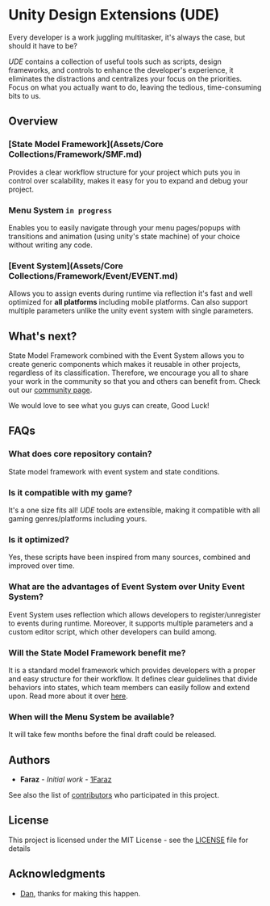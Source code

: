 # Unity Design Extensions (UDE)
Every developer is a work juggling multitasker, it's always the case, but should it have to be?

*UDE* contains a collection of useful tools such as scripts, design frameworks, and controls to enhance the developer's experience, it eliminates the distractions and centralizes your focus on the priorities. Focus on what you actually want to do, leaving the tedious, time-consuming bits to us.

## Overview

### [State Model Framework](Assets/Core Collections/Framework/SMF.md)
Provides a clear workflow structure for your project which puts you in control over scalability, makes it easy for you to expand and debug your project.

### Menu System ```in progress```
Enables you to easily navigate through your menu pages/popups with transitions and animation (using unity's state machine) of your choice without writing any code.

### [Event System](Assets/Core Collections/Framework/Event/EVENT.md)
Allows you to assign events during runtime via reflection it's fast and well optimized for **all platforms** including mobile platforms. Can also support multiple parameters unlike the unity event system with single parameters.

## What's next?
State Model Framework combined with the Event System allows you to create generic components which makes it reusable in other projects, regardless of its classification. Therefore, we encourage you all to share your work in the community so that you and others can benefit from. Check out our [community page](https://bitbucket.org/pepupstudios/community-components/src/master/).

We would love to see what you guys can create, Good Luck!

## FAQs
### What does core repository contain?
State model framework with event system and state conditions.

### Is it compatible with my game?
It's a one size fits all! *UDE* tools are extensible, making it compatible with all gaming genres/platforms including yours.

### Is it optimized?
Yes, these scripts have been inspired from many sources, combined and improved over time.

### What are the advantages of Event System over Unity Event System?
Event System uses reflection which allows developers to register/unregister to events during runtime. Moreover, it supports multiple parameters and a custom editor script, which other developers can build among.

### Will the State Model Framework benefit me?
It is a standard model framework which provides developers with a proper and easy structure for their workflow. It defines clear guidelines that divide behaviors into states, which team members can easily follow and extend upon. Read more about it over [here]().

### When will the Menu System be available?
It will take few months before the final draft could be released.

## Authors

* **Faraz** - *Initial work* - [1Faraz](https://github.com/1Faraz)

See also the list of [contributors](https://github.com/PepUpStudios/unity-design-extensions/contributors) who participated in this project.

## License

This project is licensed under the MIT License - see the [LICENSE](LICENSE) file for details

## Acknowledgments

* [Dan](danishmalik.maplesoftwares@gmail.com), thanks for making this happen.

